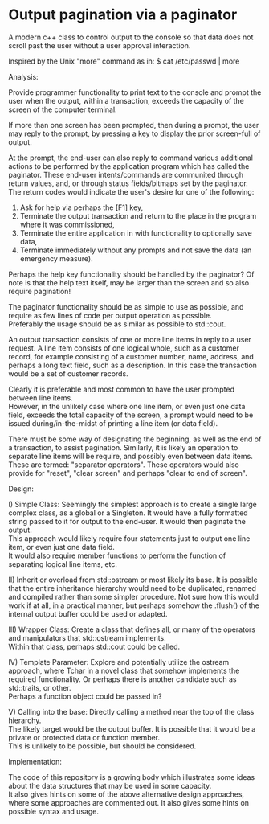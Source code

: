 # Output pagination via a paginator

A modern c++ class to control output to the console so that data does not scroll past the user without a user approval interaction.

Inspired by the Unix "more" command as in: $ cat /etc/passwd | more

Analysis:

Provide programmer functionality to print text to the console and prompt the user when the output, within a transaction, exceeds the capacity of the screen of the computer terminal.

If more than one screen has been prompted, then during a prompt, 
the user may reply to the prompt, by pressing a key to display the prior screen-full of output.

At the prompt, the end-user can also reply to command various additional actions to be performed by the application program which has called the paginator.  These end-user intents/commands are communited through return values, and, or through status fields/bitmaps set by the paginator.  The return codes would indicate the user's desire for one of the following: 
1) Ask for help via perhaps the [F1] key, 
2) Terminate the output transaction and return to the place in the program where it was commissioned, 
3) Terminate the entire application in with functionality to optionally save data, 
4) Terminate immediately without any prompts and not save the data (an emergency measure).  

Perhaps the help key functionality should be handled by the paginator?  Of note is that the help text itself, may be larger than the screen and so also require pagination!

The paginator functionality should be as simple to use as possible, and require as few lines of code per output operation as possible.  
Preferably the usage should be as similar as possible to std::cout.

An output transaction consists of one or more line items in reply to a user request.  A line item consists of one logical whole, such as a customer record, 
for example consisting of a customer number, name, address, and perhaps a long text field, such as a description.  In this case the transaction would be a set of customer records.

Clearly it is preferable and most common to have the user prompted between line items.  
However, in the unlikely case where one line item, or even just one data field, 
exceeds the total capacity of the screen, a prompt would need to be issued during/in-the-midst of printing a line item (or data field).

There must be some way of designating the beginning, as well as the end of a transaction, to assist pagination.
Similarly, it is likely an operation to separate line items will be require, and possibly even between data items.  
These are termed: "separator operators".
These operators would also provide for "reset", "clear screen" and perhaps "clear to end of screen".

Design:

I) Simple Class: Seemingly the simplest approach is to create a single large complex class, as a global or a Singleton.
It would have a fully formatted string passed to it for output to the end-user.  It would then paginate the output.  
This approach would likely require four statements just to output one line item, or even just one data field.  
It would also require member functions to perform the function of separating logical line items, etc.

II) Inherit or overload from std::ostream or most likely its base.  It is possible that the entire 
inheritance hierarchy would need to be duplicated, renamed and compiled rather than some simpler 
procedure.  Not sure how this would work if at all, in a practical manner, but perhaps 
somehow the .flush() of the internal output buffer could be used or adapted.

III) Wrapper Class: Create a class that defines all, or many of the operators and manipulators that std::ostream implements.  
Within that class, perhaps std::cout could be called.

IV) Template Parameter:  Explore and potentially utilize the ostream<Tchar> approach, where Tchar in a novel class that 
somehow implements the required functionality.  Or perhaps there is another candidate such as std::traits, or other.  
Perhaps a function object could be passed in?
  
V) Calling into the base: Directly calling a method near the top of the class hierarchy.  
The likely target would be the output buffer.
It is possible that it would be a private or protected data or function member.  
This is unlikely to be possible, but should be considered.

Implementation:

The code of this repository is a growing body which illustrates some ideas about the data structures that may be used in some capacity.  
It also gives hints on some of the above alternative design approaches, 
where some approaches are commented out. It also gives some hints on possible syntax and usage.
